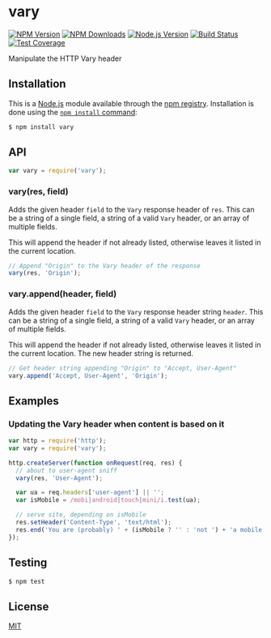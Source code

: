 # vary

[![NPM Version][npm-image]][npm-url] [![NPM Downloads][downloads-image]][downloads-url]
[![Node.js Version][node-version-image]][node-version-url] [![Build Status][travis-image]][travis-url]
[![Test Coverage][coveralls-image]][coveralls-url]

Manipulate the HTTP Vary header

## Installation

This is a [Node.js](https://nodejs.org/en/) module available through the [npm registry](https://www.npmjs.com/).
Installation is done using the
[`npm install` command](https://docs.npmjs.com/getting-started/installing-npm-packages-locally):

```sh
$ npm install vary
```

## API

<!-- eslint-disable no-unused-vars -->

```js
var vary = require('vary');
```

### vary(res, field)

Adds the given header `field` to the `Vary` response header of `res`. This can be a string of a single field, a string
of a valid `Vary` header, or an array of multiple fields.

This will append the header if not already listed, otherwise leaves it listed in the current location.

<!-- eslint-disable no-undef -->

```js
// Append "Origin" to the Vary header of the response
vary(res, 'Origin');
```

### vary.append(header, field)

Adds the given header `field` to the `Vary` response header string `header`. This can be a string of a single field, a
string of a valid `Vary` header, or an array of multiple fields.

This will append the header if not already listed, otherwise leaves it listed in the current location. The new header
string is returned.

<!-- eslint-disable no-undef -->

```js
// Get header string appending "Origin" to "Accept, User-Agent"
vary.append('Accept, User-Agent', 'Origin');
```

## Examples

### Updating the Vary header when content is based on it

```js
var http = require('http');
var vary = require('vary');

http.createServer(function onRequest(req, res) {
  // about to user-agent sniff
  vary(res, 'User-Agent');

  var ua = req.headers['user-agent'] || '';
  var isMobile = /mobi|android|touch|mini/i.test(ua);

  // serve site, depending on isMobile
  res.setHeader('Content-Type', 'text/html');
  res.end('You are (probably) ' + (isMobile ? '' : 'not ') + 'a mobile user');
});
```

## Testing

```sh
$ npm test
```

## License

[MIT](LICENSE)

[npm-image]: https://img.shields.io/npm/v/vary.svg
[npm-url]: https://npmjs.org/package/vary
[node-version-image]: https://img.shields.io/node/v/vary.svg
[node-version-url]: https://nodejs.org/en/download
[travis-image]: https://img.shields.io/travis/jshttp/vary/master.svg
[travis-url]: https://travis-ci.org/jshttp/vary
[coveralls-image]: https://img.shields.io/coveralls/jshttp/vary/master.svg
[coveralls-url]: https://coveralls.io/r/jshttp/vary
[downloads-image]: https://img.shields.io/npm/dm/vary.svg
[downloads-url]: https://npmjs.org/package/vary
